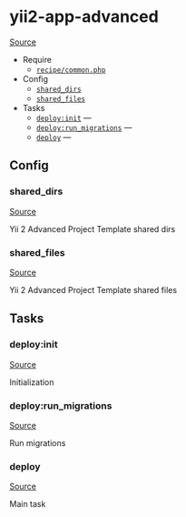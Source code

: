 <!-- DO NOT EDIT THIS FILE! -->
<!-- Instead edit recipe/yii2-app-advanced.php -->
<!-- Then run bin/docgen -->

# yii2-app-advanced

[Source](/recipe/yii2-app-advanced.php)



* Require
  * [`recipe/common.php`](/docs/recipe/common.md)
* Config
  * [`shared_dirs`](#shared_dirs)
  * [`shared_files`](#shared_files)
* Tasks
  * [`deploy:init`](#deployinit) — 
  * [`deploy:run_migrations`](#deployrun_migrations) — 
  * [`deploy`](#deploy) — 

## Config
### shared_dirs
[Source](/recipe/yii2-app-advanced.php#L11)

Yii 2 Advanced Project Template shared dirs

### shared_files
[Source](/recipe/yii2-app-advanced.php#L18)

Yii 2 Advanced Project Template shared files


## Tasks
### deploy:init
[Source](/recipe/yii2-app-advanced.php#L32)

Initialization

### deploy:run_migrations
[Source](/recipe/yii2-app-advanced.php#L39)

Run migrations

### deploy
[Source](/recipe/yii2-app-advanced.php#L46)

Main task


